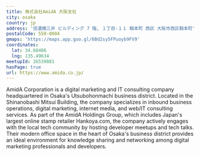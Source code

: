 ```yaml
---
title: 株式会社AmidA 大阪支社
city: osaka
country: jp
address: '信濃橋三井 ビルディング 7 階, １丁目-１１ 靱本町 西区 大阪市西区靱本町'
postalCode: 550-0004
gmaps: 'https://maps.app.goo.gl/6Bd2sy5FPuoyb9FV9'
coordinates:
  lat: 34.68406
  lng: 135.49634
meetupId: 26539881
hasPage: true
url: https://www.amida.co.jp/
---
```


AmidA Corporation is a digital marketing and IT consulting company headquartered in Osaka's Utsubohonmachi business district. Located in the Shinanobashi Mitsui Building, the company specializes in inbound business operations, digital marketing, internet media, and web/IT consulting services. As part of the AmidA Holdings Group, which includes Japan's largest online stamp retailer Hankoya.com, the company actively engages with the local tech community by hosting developer meetups and tech talks. Their modern office space in the heart of Osaka's business district provides an ideal environment for knowledge sharing and networking among digital marketing professionals and developers.

